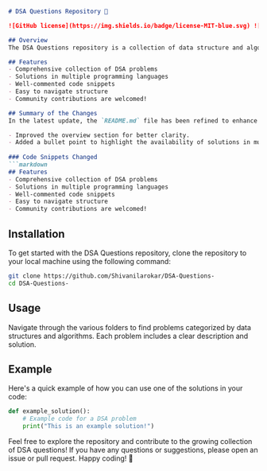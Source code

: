 ```markdown
# DSA Questions Repository 🚀

![GitHub license](https://img.shields.io/badge/license-MIT-blue.svg) ![GitHub issues](https://img.shields.io/github/issues/Shivanilarokar/DSA-Questions-) ![GitHub stars](https://img.shields.io/github/stars/Shivanilarokar/DSA-Questions-)

## Overview
The DSA Questions repository is a collection of data structure and algorithm problems designed to enhance your coding skills through practice and exploration. It offers a variety of challenges to improve your problem-solving abilities in programming.

## Features
- Comprehensive collection of DSA problems
- Solutions in multiple programming languages
- Well-commented code snippets
- Easy to navigate structure
- Community contributions are welcomed!

## Summary of the Changes
In the latest update, the `README.md` file has been refined to enhance clarity and provide better insights into the repository's offerings. Key changes include:

- Improved the overview section for better clarity.
- Added a bullet point to highlight the availability of solutions in multiple programming languages.
  
### Code Snippets Changed
```markdown
## Features
- Comprehensive collection of DSA problems
- Solutions in multiple programming languages
- Well-commented code snippets
- Easy to navigate structure
- Community contributions are welcomed!
```

## Installation
To get started with the DSA Questions repository, clone the repository to your local machine using the following command:

```bash
git clone https://github.com/Shivanilarokar/DSA-Questions-
cd DSA-Questions-
```

## Usage
Navigate through the various folders to find problems categorized by data structures and algorithms. Each problem includes a clear description and solution.

## Example
Here's a quick example of how you can use one of the solutions in your code:

```python
def example_solution():
    # Example code for a DSA problem
    print("This is an example solution!")
```

Feel free to explore the repository and contribute to the growing collection of DSA questions! If you have any questions or suggestions, please open an issue or pull request. Happy coding! 🚀
```